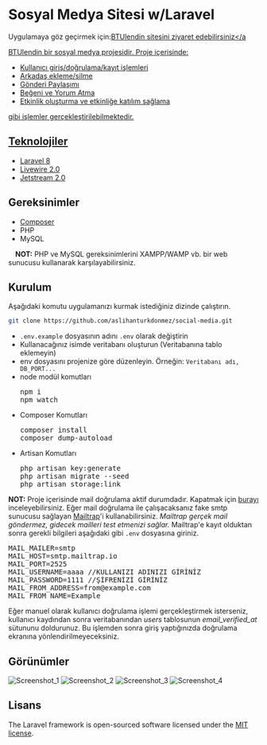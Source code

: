 
# Sosyal Medya Sitesi w/Laravel

Uygulamaya göz geçirmek için:<a href="http://btulendin.herokuapp.com/">BTUlendin sitesini ziyaret edebilirsiniz</a 

BTUlendin bir sosyal medya projesidir. Proje içerisinde:
<ul>
  <li>Kullanıcı giriş/doğrulama/kayıt işlemleri</li>
  <li>Arkadaş ekleme/silme</li>
  <li>Gönderi Paylaşımı</li>
  <li>Beğeni ve Yorum Atma</li>
  <li>Etkinlik oluşturma ve etkinliğe katılım sağlama</li>
</ul>
gibi işlemler gerçekleştirilebilmektedir.

## Teknolojiler
<ul>
    <li><a href="https://laravel.com/">Laravel 8</a></li>
  <li><a href="https://laravel-livewire.com/">Livewire 2.0</a></li>
  <li><a href="https://jetstream.laravel.com/2.x/introduction.html">Jetstream 2.0</a></li>
</ul>

## Gereksinimler

<ul>
  <li><a href="https://getcomposer.org/">Composer</a></li>
  <li>PHP</li>
  <li>MySQL</li>
</ul>

&emsp;**NOT:** PHP ve MySQL gereksinimlerini XAMPP/WAMP vb. bir web sunucusu kullanarak karşılayabilirsiniz.

## Kurulum

Aşağıdaki komutu uygulamanızı kurmak istediğiniz dizinde çalıştırın.

```bash
git clone https://github.com/aslihanturkdonmez/social-media.git
```
<ul>
  <li> <code>.env.example</code> dosyasının adını <code>.env</code> olarak değiştirin</li>
  <li>Kullanacağınız isimde veritabanı oluşturun (Veritabanına tablo eklemeyin)</li>
  <li>env dosyasını projenize göre düzenleyin. Örneğin: <code>Veritabanı adı, DB_PORT...</code></li>
  <li>node modül komutları <br>
    <pre>npm i
npm watch</pre>
  <li>Composer Komutları <br>
      <pre>composer install
composer dump-autoload</pre></li>
    <li>Artisan Komutları
    <pre>php artisan key:generate
php artisan migrate --seed
php artisan storage:link</pre> </li>
</ul>

**NOT:** Proje içerisinde mail doğrulama aktif durumdadır. Kapatmak için <a href="https://jetstream.laravel.com/2.x/features/registration.html#email-verification">burayı</a> inceleyebilirsiniz. 
Eğer mail doğrulama ile çalışacaksanız fake smtp sunucusu sağlayan <a href="https://mailtrap.io/">Mailtrap</a>'i kullanabilirsiniz. *Mailtrap gerçek mail göndermez, gidecek mailleri test etmenizi sağlar.* 
Mailtrap'e kayıt olduktan sonra gerekli bilgileri aşağıdaki gibi <code>.env</code> dosyasına giriniz. 
<pre>MAIL_MAILER=smtp
MAIL_HOST=smtp.mailtrap.io
MAIL_PORT=2525
MAIL_USERNAME=aaaa //KULLANIZI ADINIZI GİRİNİZ
MAIL_PASSWORD=1111 //ŞİFRENİZİ GİRİNİZ
MAIL_FROM_ADDRESS=from@example.com
MAIL_FROM_NAME=Example</pre>

Eğer manuel olarak kullanıcı doğrulama işlemi gerçekleştirmek isterseniz, kullanıcı kaydından sonra veritabanından *users* tablosunun *email_verified_at* sütununu doldurunuz. Bu işlemden sonra giriş yaptığınızda doğrulama ekranına yönlendirilmeyeceksiniz.

## Görünümler
![Screenshot_1](https://user-images.githubusercontent.com/43846857/132924166-90f53ce2-ec7d-4634-9489-8793e582a638.png)
![Screenshot_2](https://user-images.githubusercontent.com/43846857/132924170-2e7a6709-671b-4cbe-aee5-134e8abcdf95.png)
![Screenshot_3](https://user-images.githubusercontent.com/43846857/132924172-bac5f25e-7598-4f57-99ae-468fca25edb9.png)
![Screenshot_4](https://user-images.githubusercontent.com/43846857/132924175-d7ecc9c0-2ff9-487e-ac9c-c7f605bd103b.png)

## Lisans
The Laravel framework is open-sourced software licensed under the [MIT license](https://opensource.org/licenses/MIT).
